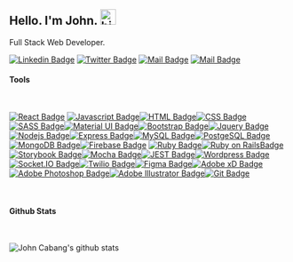 ## Hello. I'm John. <img src="https://user-images.githubusercontent.com/1303154/88677602-1635ba80-d120-11ea-84d8-d263ba5fc3c0.gif" width="28px" alt="hi">

Full Stack Web Developer.
<br>

[![Linkedin Badge](https://img.shields.io/badge/-johncabang-0e76a8?style=flat&labelColor=0e76a8&logo=linkedin&logoColor=white)](https://www.linkedin.com/in/john-cabang/) [![Twitter Badge](https://img.shields.io/badge/-@johncabz-1ca0f1?style=flat&labelColor=1ca0f1&logo=twitter&logoColor=white&link=https://twitter.com/johncabz)](https://twitter.com/johncabz) [![Mail Badge](https://img.shields.io/badge/-@johncabz-e84393?style=flat&labelColor=e84393&logo=instagram&logoColor=white)](https://instagram.com/johncabz) [![Mail Badge](https://img.shields.io/badge/-johncabz@gmail.com-c0392b?style=flat&labelColor=c0392b&logo=gmail&logoColor=white)](mailto:johncabz@gmail.com)
<br>

#### Tools

<br>

[![React Badge](https://img.shields.io/badge/-React-61DBFB?style=for-the-badge&labelColor=black&logo=react&logoColor=61DBFB)](#) [![Javascript Badge](https://img.shields.io/badge/-Javascript-F0DB4F?style=for-the-badge&labelColor=black&logo=javascript&logoColor=F0DB4F)](#)[![HTML Badge](https://img.shields.io/badge/-HTML-E34F26?style=for-the-badge&labelColor=black&logo=html5&logoColor=E34F26)](#)[![CSS Badge](https://img.shields.io/badge/-CSS-1572B6?style=for-the-badge&labelColor=black&logo=css3&logoColor=1572B6)](#)[![SASS Badge](https://img.shields.io/badge/-SASS-CC6699?style=for-the-badge&labelColor=black&logo=sass&logoColor=CC6699)](#)[![ Material UI Badge](https://img.shields.io/badge/-MATERIAL%20UI-0081CB?style=for-the-badge&labelColor=black&logo=material-UI&logoColor=0081CB)](#)[![Bootstrap Badge](https://img.shields.io/badge/-BOOTSTRAP-7952B3?style=for-the-badge&labelColor=black&logo=bootstrap&logoColor=7952B3)](#)[![Jquery Badge](https://img.shields.io/badge/-JQUERY-0769AD?style=for-the-badge&labelColor=black&logo=jquery&logoColor=0769AD)](#)
[![Nodejs Badge](https://img.shields.io/badge/-Nodejs-3C873A?style=for-the-badge&labelColor=black&logo=node.js&logoColor=3C873A)](#)[![Express Badge](https://img.shields.io/badge/-EXPRESS-000000?style=for-the-badge&labelColor=black&logo=express&logoColor=FFFFFF)](#)[![ MySQL Badge](https://img.shields.io/badge/-MYSQL-4479A1?style=for-the-badge&labelColor=black&logo=mysql&logoColor=FFFFFF)](#)[![ PostgeSQL Badge](https://img.shields.io/badge/-POSTGRESQL-336791?style=for-the-badge&labelColor=black&logo=postgresql&logoColor=336791)](#)[![MongoDB Badge](https://img.shields.io/badge/-MONGODB-47A248?style=for-the-badge&labelColor=black&logo=mongodb&logoColor=47A248)](#)[![Firebase Badge](https://img.shields.io/badge/-FIREBASE-FFCA28?style=for-the-badge&labelColor=black&logo=firebase&logoColor=FFCA28)](#)
[![Ruby Badge](https://img.shields.io/badge/-RUBY-CC342D?style=for-the-badge&labelColor=black&logo=ruby&logoColor=CC342D)](#)[![ Ruby on RailsBadge](https://img.shields.io/badge/-RUBY%20ON%20RAILS-CC0000?style=for-the-badge&labelColor=black&logo=ruby-on-rails&logoColor=CC0000)](#)[![Storybook Badge](https://img.shields.io/badge/-STORYBOOK-FF4785?style=for-the-badge&labelColor=black&logo=storybook&logoColor=FF4785)](#)[![Mocha Badge](https://img.shields.io/badge/-MOCHA-8D6748?style=for-the-badge&labelColor=black&logo=mocha&logoColor=8D6748)](#)[![JEST Badge](https://img.shields.io/badge/-JEST-C21325?style=for-the-badge&labelColor=black&logo=jest&logoColor=C21325)](#)[![Wordpress Badge](https://img.shields.io/badge/-WORDPRESS-21759B?style=for-the-badge&labelColor=black&logo=wordpress&logoColor=21759B)](#)[![Socket.IO Badge](https://img.shields.io/badge/-SOCKET.IO-010101?style=for-the-badge&labelColor=black&logo=socket.io&logoColor=ffffff)](#)[![Twilio Badge](https://img.shields.io/badge/-TWILIO-F22F46?style=for-the-badge&labelColor=black&logo=twilio&logoColor=F22F46)](#)[![Figma Badge](https://img.shields.io/badge/-FIGMA-F24E1E?style=for-the-badge&labelColor=black&logo=figma&logoColor=F24E1E)](#)[![Adobe xD Badge](https://img.shields.io/badge/-XD-FF61F6?style=for-the-badge&labelColor=black&logo=adobe-xd&logoColor=FF61F6)](#)[![Adobe Photoshop Badge](https://img.shields.io/badge/-PHOTOSHOP-31A8FF?style=for-the-badge&labelColor=black&logo=adobe-photoshop&logoColor=31A8FF)](#)[![Adobe Illustrator Badge](https://img.shields.io/badge/-ILLUSTRATOR-FF9A00?style=for-the-badge&labelColor=black&logo=adobe-illustrator&logoColor=FF9A00)](#)[![Git Badge](https://img.shields.io/badge/-GIT-F05032?style=for-the-badge&labelColor=black&logo=git&logoColor=F05032)](#)

<!-- [![ Badge]()](#) -->

<!-- #### Profile Visits

![visitors](https://visitor-badge.glitch.me/badge?page_id=johncabang.johncabang) -->

<br >

#### Github Stats

<br>

![John Cabang's github stats](https://github-readme-stats.vercel.app/api?username=johncabang&count_private=true&theme=blue-green&hide=contribs,prs)
